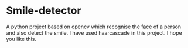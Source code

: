 # Smile-detector
A python project based on opencv which recognise the face of a person and also detect the smile. I have used haarcascade in this project. I hope you like this.
